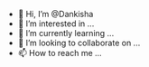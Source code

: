- 👋 Hi, I’m @Dankisha
- 👀 I’m interested in ...
- 🌱 I’m currently learning ...
- 💞️ I’m looking to collaborate on ...
- 📫 How to reach me ...

<!---
Dankisha/Dankisha is a ✨ special ✨ repository because its `README.md` (this file) appears on your GitHub profile.
You can click the Preview link to take a look at your changes.
--->

